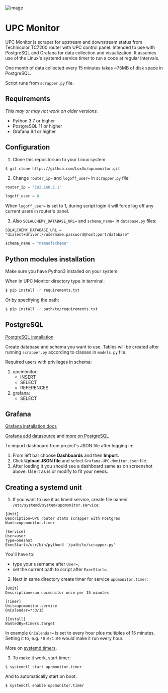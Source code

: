 ![image](https://i.imgur.com/bcvzkwa.jpg)
# UPC Monitor

UPC Monitor is scraper for upstream and downstream status from Technicolor TC7200 router with UPC control panel. Intended to use with PostgreSQL and Grafana for data collection and visualization. It assumes use of the Linux's systemd service timer to run a code at regular intervals.

One month of data collected every 15 minutes takes ~75MB of disk space in PostgreSQL.

Script runs from `scrapper.py` file.

## Requirements
*This may or may not work on older versions.*

* Python 3.7 or higher
* PostgreSQL 11 or higher
* Grafana 9.1 or higher

## Configuration

1. Clone this repositorium to your Linux system:
```
$ git clone https://github.com/LoxXo/upcmonitor.git
```

2. Change `router_ip=` and `logoff_user=` in `scrapper.py` file:
```py
router_ip = '192.168.1.1'
```
```py
logoff_user = 0
```
When `logoff_user=` is set to 1, during script login it will force log off any current users in router's panel.

3. Also `SQLALCHEMY_DATABASE_URL=` and `schema_name=` in `database.py` files: 

```
SQLALCHEMY_DATABASE_URL = "dialect+driver://username:password@host:port/database"
```
```py
schema_name = "nameofschema"
```

## Python modules installation
Make sure you have Python3 installed on your system.

When in UPC Monitor directory type in terminal:
```bash
$ pip install -r requirements.txt
```
Or by specifying the path:
```bash
$ pip install -r path/to/requirements.txt
```

## PostgreSQL

[PostgreSQL installation](https://www.postgresql.org/download/)

Create database and schema you want to use. Tables will be created after running `scrapper.py` according to classes in `models.py` file.

Required users with privileges in schema:

1. upcmonitor:
   * INSERT
   * SELECT
   * REFERENCES
2. grafana:
   * SELECT


## Grafana

[Grafana installation docs](https://grafana.com/docs/grafana/latest/setup-grafana/installation/)

[Grafana add datasource](https://grafana.com/docs/grafana/latest/datasources/add-a-data-source/) and [more on PostgreSQL](https://grafana.com/docs/grafana/latest/datasources/postgres/)

To import dashboard from project's JSON file after logging in:

1. From left bar choose **Dashboards** and then **Import**.
2. Click **Upload JSON file** and select `Grafana-UPC-Monitor.json` file.
3. After loading it you should see a dashboard same as on screenshot above. Use it as is or modify to fit your needs.



## Creating a systemd unit
1. If you want to use it as timed service, create file named `/etc/systemd/system/upcmonitor.service`:
```
[Unit]
Description=UPC router stats scrapper with Postgres
Wants=upcmonitor.timer

[Service]
User=user
Type=oneshot
ExecStart=/usr/bin/python3 '/path/to/scrapper.py'
```
You'll have to:
* type your username after `User=`,
* set the current path to script after `ExecStart=`.

2. Next in same directory create timer for service `upcmonitor.timer`:
```
[Unit]
Description=run upcmonitor once per 15 minutes

[Timer]
Unit=upcmonitor.service
OnCalendar=*:0/15

[Install]
WantedBy=timers.target
```
In example `OnCalendar=` is set to every hour plus multiples of 15 minutes. Setting it to, e.g. `*0:0/1:00` would make it run every hour.

More on [systemd timers](https://wiki.archlinux.org/title/systemd/Timers).


3. To make it work, start timer:
```
$ systemctl start upcmonitor.timer
```
And to automatically start on boot:
```
$ systemctl enable upcmonitor.timer
```
